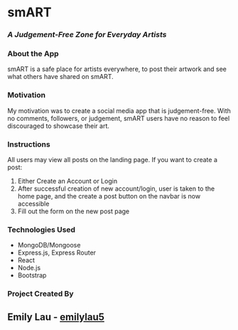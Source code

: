 # smART

### *A Judgement-Free Zone for Everyday Artists*

### About the App
smART is a safe place for artists everywhere, to post their artwork and see what others have shared on smART.

### Motivation 
My motivation was to create a social media app that is judgement-free. With no comments, followers, or judgement, smART users have no reason to feel discouraged to showcase their art.


### Instructions
All users may view all posts on the landing page.
If you want to create a post:
1. Either Create an Account or Login
2. After successful creation of new account/login, user is taken to the home page, and the create a post button on the navbar is now accessible
3. Fill out the form on the new post page


### Technologies Used
* MongoDB/Mongoose
* Express.js, Express Router
* React
* Node.js
* Bootstrap


### Project Created By
## Emily Lau - [emilylau5](https://github.com/emilylau5)

